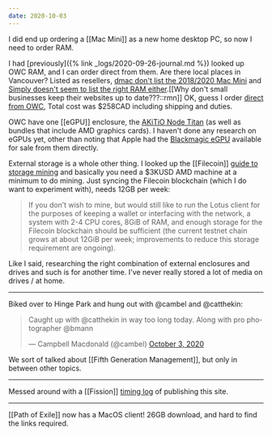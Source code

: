 ```yaml
---
date: 2020-10-03
---
```


I did end up ordering a [[Mac Mini]] as a new home desktop PC, so now I need to order RAM.

I had [previously]({% link _logs/2020-09-26-journal.md %}) looked up OWC RAM, and I can order direct from them. Are there local places in Vancouver? Listed as resellers, [dmac don't list the 2018/2020 Mac Mini](https://www.dmac.ca/mac-mini-mac-pro) and [Simply doesn't seem to list the right RAM either](https://www.simply.ca/collections/ram).[[Why don't small businesses keep their websites up to date???::rmn]] OK, guess I order [direct from OWC](https://eshop.macsales.com/shop/mac-mini), Total cost was $258CAD including shipping and duties.

OWC have one [[eGPU]] enclosure, the [AKiTiO Node Titan](https://eshop.macsales.com/item/AKiTiO/NPTNT3/) (as well as bundles that include AMD graphics cards). I haven't done any research on eGPUs yet, other than noting that Apple had the [Blackmagic eGPU](https://www.blackmagicdesign.com/ca/products/blackmagicegpu/) available for sale from them directly.

External storage is a whole other thing. I looked up the [[Filecoin]] [guide to storage mining](https://filecoin.io/blog/filecoin-guide-to-storage-mining/) and basically you need a $3KUSD AMD machine at a minimum to do mining. Just syncing the Filecoin blockchain (which I do want to experiment with), needs 12GB per week:
> If you don’t wish to mine, but would still like to run the Lotus client for the purposes of keeping a wallet or interfacing with the network, a system with 2-4 CPU cores, 8GiB of RAM, and enough storage for the Filecoin blockchain should be sufficient (the current testnet chain grows at about 12GiB per week; improvements to reduce this storage requirement are ongoing).

Like I said, researching the right combination of external enclosures and drives and such is for another time. I've never really stored a lot of media on drives / at home.

---

Biked over to Hinge Park and hung out with @cambel and @catthekin:

<blockquote class="twitter-tweet" data-lang="en" author="@cambel">
<p lang="en" dir="ltr">Caught up with ⁦@catthekin in way too long today. Along with pro photographer ⁦@bmann</p>&mdash; Campbell Macdonald (@cambel) <a href="https://twitter.com/cambel/status/1312601138642841602">October 3, 2020</a>
</blockquote>
<script async src="//platform.twitter.com/widgets.js" charset="utf-8"></script>

We sort of talked about [[Fifth Generation Management]], but only in between other topics.

---

Messed around with a [[Fission]] [timing log](https://talk.fission.codes/t/timing-log-of-publishing-with-fission/1077) of publishing this site.

---

[[Path of Exile]] now has a MacOS client! 26GB download, and hard to find the links required.

